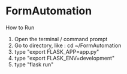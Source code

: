 # FormAutomation

How to Run
1. Open the terminal / command prompt
2. Go to directory, like : cd ~/FormAutomation
3. type "export FLASK_APP=app.py"
4. type "export FLASK_ENV=development"
5. type "flask run"
